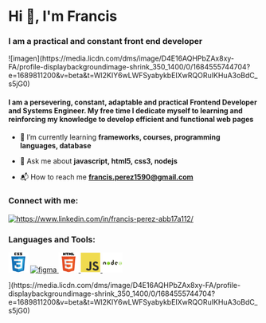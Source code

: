 <h1 align="left">Hi 👋, I'm Francis</h1>
<h3 align="left">I am a practical and constant front end developer</h3>
![imagen](https://media.licdn.com/dms/image/D4E16AQHPbZAx8xy-FA/profile-displaybackgroundimage-shrink_350_1400/0/1684555744704?e=1689811200&v=beta&t=Wl2KIY6wLWFSyabykbEIXwRQORuIKHuA3oBdC_s5jG0)
<h4 align="left">I am a persevering, constant, adaptable and practical Frontend Developer and Systems Engineer. My free time
I dedicate myself to learning and reinforcing my knowledge to develop efficient and functional web pages </h4>

- 🌱 I’m currently learning **frameworks, courses, programming languages, database**

- 💬 Ask me about **javascript, html5, css3, nodejs**

- 📬 How to reach me **francis.perez1590@gmail.com**

<h3 align="left">Connect with me:</h3>
<p align="left">
<a href="https://linkedin.com/in/https://www.linkedin.com/in/francis-perez-abb17a112/" target="blank"><img align="center" src="https://raw.githubusercontent.com/rahuldkjain/github-profile-readme-generator/master/src/images/icons/Social/linked-in-alt.svg" alt="https://www.linkedin.com/in/francis-perez-abb17a112/" height="30" width="40" /></a>
</p>

<h3 align="left">Languages and Tools:</h3>
<p <a href="https://www.w3schools.com/css/" target="_blank" rel="noreferrer"> <img src="https://raw.githubusercontent.com/devicons/devicon/master/icons/css3/css3-original-wordmark.svg" alt="css3" width="40" height="40"/> </a> <a href="https://www.figma.com/" target="_blank" rel="noreferrer"><img src="https://www.vectorlogo.zone/logos/figma/figma-icon.svg" alt="figma" width="40" height="40"/> </a> <a href="https://www.w3.org/html/" target="_blank" rel="noreferrer"><img src="https://raw.githubusercontent.com/devicons/devicon/master/icons/html5/html5-original-wordmark.svg" alt="html5" width="40" height="40"/> </a> <a href="https://developer.mozilla.org/en-US/docs/Web/JavaScript" target="_blank" rel="noreferrer"><img src="https://raw.githubusercontent.com/devicons/devicon/master/icons/javascript/javascript-original.svg" alt="javascript" width="40" height="40"/> </a> <a href="https://nodejs.org" target="_blank" rel="noreferrer"><img src="https://raw.githubusercontent.com/devicons/devicon/master/icons/nodejs/nodejs-original-wordmark.svg" alt="nodejs" width="40" height="40"/> </a> </p>
](https://media.licdn.com/dms/image/D4E16AQHPbZAx8xy-FA/profile-displaybackgroundimage-shrink_350_1400/0/1684555744704?e=1689811200&v=beta&t=Wl2KIY6wLWFSyabykbEIXwRQORuIKHuA3oBdC_s5jG0)
